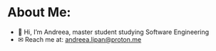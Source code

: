 # About Me:
- 👋 Hi, I’m Andreea, master student studying Software Engineering
- ✉ Reach me at: andreea.lipan@proton.me
